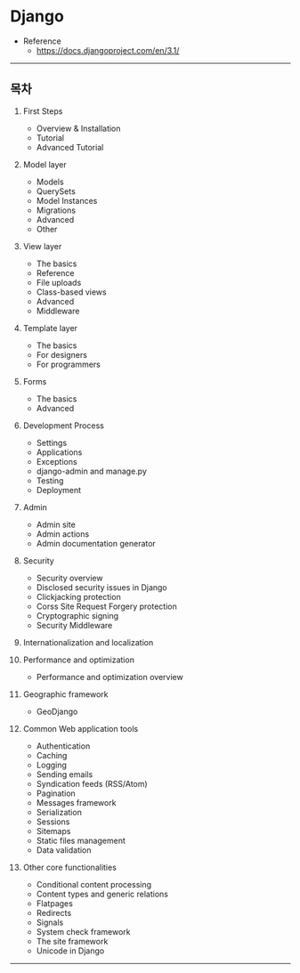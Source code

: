 # Django

- Reference
  - https://docs.djangoproject.com/en/3.1/

---

## 목차

1. First Steps

   - Overview & Installation
   - Tutorial
   - Advanced Tutorial

2. Model layer
   - Models
   - QuerySets
   - Model Instances
   - Migrations
   - Advanced
   - Other
3. View layer
   - The basics
   - Reference
   - File uploads
   - Class-based views
   - Advanced
   - Middleware
4. Template layer
   - The basics
   - For designers
   - For programmers
5. Forms
   - The basics
   - Advanced
6. Development Process
   - Settings
   - Applications
   - Exceptions
   - django-admin and manage.py
   - Testing
   - Deployment
7. Admin
   - Admin site
   - Admin actions
   - Admin documentation generator
8. Security
   - Security overview
   - Disclosed security issues in Django
   - Clickjacking protection
   - Corss Site Request Forgery protection
   - Cryptographic signing
   - Security Middleware
9. Internationalization and localization
10. Performance and optimization
    - Performance and optimization overview
11. Geographic framework
    - GeoDjango
12. Common Web application tools
    - Authentication
    - Caching
    - Logging
    - Sending emails
    - Syndication feeds (RSS/Atom)
    - Pagination
    - Messages framework
    - Serialization
    - Sessions
    - Sitemaps
    - Static files management
    - Data validation
13. Other core functionalities
    - Conditional content processing
    - Content types and generic relations
    - Flatpages
    - Redirects
    - Signals
    - System check framework
    - The site framework
    - Unicode in Django

---
